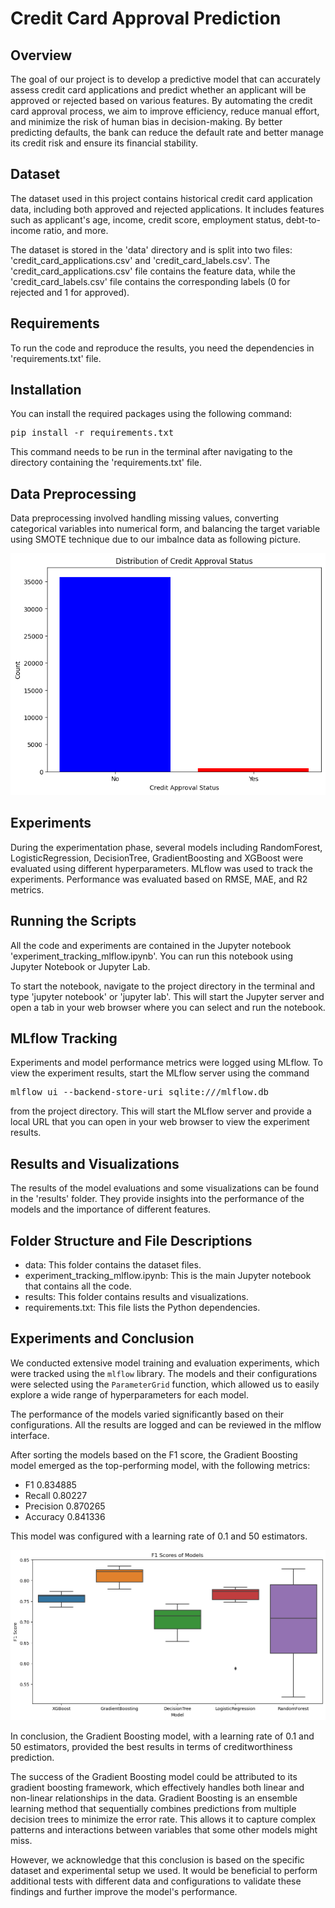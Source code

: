 # Credit Card Approval Prediction
## Overview
The goal of our project is to develop a predictive model that can accurately assess credit card applications and predict whether an applicant will be approved or rejected based on various features. By automating the credit card approval process, we aim to improve efficiency, reduce manual effort, and minimize the risk of human bias in decision-making. By better predicting defaults, the bank can reduce the default rate and better manage its credit risk and ensure its financial stability.

## Dataset
The dataset used in this project contains historical credit card application data, including both approved and rejected applications. It includes features such as applicant's age, income, credit score, employment status, debt-to-income ratio, and more.

The dataset is stored in the 'data' directory and is split into two files: 'credit_card_applications.csv' and 'credit_card_labels.csv'. The 'credit_card_applications.csv' file contains the feature data, while the 'credit_card_labels.csv' file contains the corresponding labels (0 for rejected and 1 for approved).

## Requirements
To run the code and reproduce the results, you need the dependencies in 'requirements.txt' file.

## Installation
You can install the required packages using the following command:

<pre>
pip install -r requirements.txt
</pre>

This command needs to be run in the terminal after navigating to the directory containing the 'requirements.txt' file.

## Data Preprocessing
Data preprocessing involved handling missing values, converting categorical variables into numerical form, and balancing the target variable using SMOTE technique due to our imbalnce data as following picture.

![Data Imbalance](https://github.com/tutalae/creditcard_approval_prediction/blob/main/results/imbalance%20data.png)

## Experiments
During the experimentation phase, several models including RandomForest, LogisticRegression, DecisionTree, GradientBoosting and XGBoost were evaluated using different hyperparameters. MLflow was used to track the experiments. Performance was evaluated based on RMSE, MAE, and R2 metrics.

## Running the Scripts
All the code and experiments are contained in the Jupyter notebook 'experiment_tracking_mlflow.ipynb'. You can run this notebook using Jupyter Notebook or Jupyter Lab.

To start the notebook, navigate to the project directory in the terminal and type 'jupyter notebook' or 'jupyter lab'. This will start the Jupyter server and open a tab in your web browser where you can select and run the notebook.

## MLflow Tracking
Experiments and model performance metrics were logged using MLflow. To view the experiment results, start the MLflow server using the command 

<pre>
mlflow ui --backend-store-uri sqlite:///mlflow.db
</pre>

from the project directory. This will start the MLflow server and provide a local URL that you can open in your web browser to view the experiment results.

## Results and Visualizations
The results of the model evaluations and some visualizations can be found in the 'results' folder. They provide insights into the performance of the models and the importance of different features.

## Folder Structure and File Descriptions
- data: This folder contains the dataset files.
- experiment_tracking_mlflow.ipynb: This is the main Jupyter notebook that contains all the code.
- results: This folder contains results and visualizations.
- requirements.txt: This file lists the Python dependencies.

## Experiments and Conclusion
We conducted extensive model training and evaluation experiments, which were tracked using the `mlflow` library. The models and their configurations were selected using the `ParameterGrid` function, which allowed us to easily explore a wide range of hyperparameters for each model.

The performance of the models varied significantly based on their configurations. All the results are logged and can be reviewed in the mlflow interface.

After sorting the models based on the F1 score, the Gradient Boosting model emerged as the top-performing model, with the following metrics:

- F1           0.834885
- Recall        0.80227
- Precision    0.870265
- Accuracy     0.841336

This model was configured with a learning rate of 0.1 and 50 estimators.

![F1 Scores Comparison between models](https://github.com/tutalae/creditcard_approval_prediction/blob/main/results/f1%20scores.png)

In conclusion, the Gradient Boosting model, with a learning rate of 0.1 and 50 estimators, provided the best results in terms of creditworthiness prediction.

The success of the Gradient Boosting model could be attributed to its gradient boosting framework, which effectively handles both linear and non-linear relationships in the data. Gradient Boosting is an ensemble learning method that sequentially combines predictions from multiple decision trees to minimize the error rate. This allows it to capture complex patterns and interactions between variables that some other models might miss.

However, we acknowledge that this conclusion is based on the specific dataset and experimental setup we used. It would be beneficial to perform additional tests with different data and configurations to validate these findings and further improve the model's performance.
